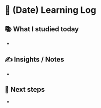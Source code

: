 # 📅 (Date) Learning Log

## 📚 What I studied today
- 

## ✍️ Insights / Notes
- 

## 🎯 Next steps
- 
